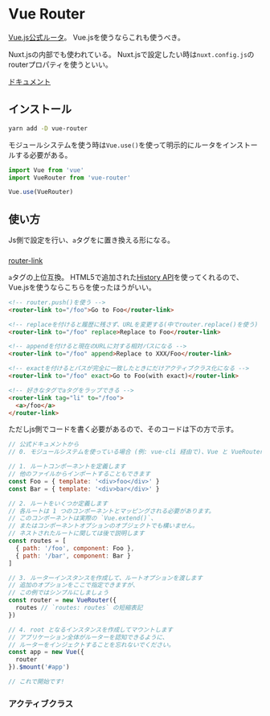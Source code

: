 # Vue Router

[Vue.js公式ルータ](https://github.com/vuejs/vue-router)。
Vue.jsを使うならこれも使うべき。

Nuxt.jsの内部でも使われている。
Nuxt.jsで設定したい時は`nuxt.config.js`のrouterプロパティを使うといい。

[ドキュメント](https://router.vuejs.org/ja/)

## インストール

``` bash
yarn add -D vue-router
```

モジュールシステムを使う時は`Vue.use()`を使って明示的にルータをインストールする必要がある。

```js
import Vue from 'vue'
import VueRouter from 'vue-router'

Vue.use(VueRouter)
```

## 使い方

Js側で設定を行い、`a`タグを<router-link>に置き換える形になる。

### <router-link>

[router-link](https://router.vuejs.org/ja/api/#router-link)

`a`タグの上位互換。
HTML5で追加された[History API](https://developer.mozilla.org/ja/docs/Web/API/History)を使ってくれるので、Vue.jsを使うならこちらを使ったほうがいい。

```html
<!-- router.push()を使う -->
<router-link to="/foo">Go to Foo</router-link>

<!-- replaceを付けると履歴に残さず、URLを変更する(中でrouter.replace()を使う) -->
<router-link to="/foo" replace>Replace to Foo</router-link>

<!-- appendを付けると現在のURLに対する相対パスになる -->
<router-link to="/foo" append>Replace to XXX/Foo</router-link>

<!-- exactを付けるとパスが完全に一致したときにだけアクティブクラス化になる -->
<router-link to="/foo" exact>Go to Foo(with exact)</router-link>

<!-- 好きなタグでaタグをラップできる -->
<router-link tag="li" to="/foo">
  <a>/foo</a>
</router-link>
```

ただしjs側でコードを書く必要があるので、そのコードは下の方で示す。

```js
// 公式ドキュメントから
// 0. モジュールシステムを使っている場合 (例: vue-cli 経由で)、Vue と VueRouter をインポートし、`Vue.use(VueRouter)` を呼び出します。

// 1. ルートコンポーネントを定義します
// 他のファイルからインポートすることもできます
const Foo = { template: '<div>foo</div>' }
const Bar = { template: '<div>bar</div>' }

// 2. ルートをいくつか定義します
// 各ルートは 1 つのコンポーネントとマッピングされる必要があります。
// このコンポーネントは実際の `Vue.extend()`、
// またはコンポーネントオプションのオブジェクトでも構いません。
// ネストされたルートに関しては後で説明します
const routes = [
  { path: '/foo', component: Foo },
  { path: '/bar', component: Bar }
]

// 3. ルーターインスタンスを作成して、ルートオプションを渡します
// 追加のオプションをここで指定できますが、
// この例ではシンプルにしましょう
const router = new VueRouter({
  routes // `routes: routes` の短縮表記
})

// 4. root となるインスタンスを作成してマウントします
// アプリケーション全体がルーターを認知できるように、
// ルーターをインジェクトすることを忘れないでください。
const app = new Vue({
  router
}).$mount('#app')

// これで開始です!

```

### アクティブクラス